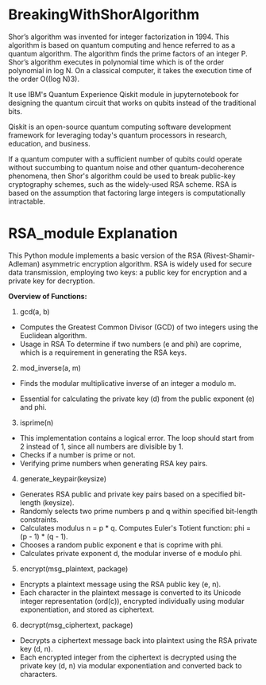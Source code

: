 # BreakingWithShorAlgorithm
Shor’s algorithm was invented for integer factorization in 1994.  This algorithm is based on quantum computing and hence referred to as a quantum algorithm. The algorithm finds the prime factors of an integer P. Shor’s algorithm executes in polynomial time which is of the order polynomial in log N. On a classical computer,  it takes the execution time of the order O((log N)3).

It use IBM's Quantum Experience Qiskit module in jupyternotebook for designing the quantum circuit that works on qubits instead of the traditional bits.

Qiskit is an open-source quantum computing software development framework for leveraging today's quantum processors in research, education, and business.

If a quantum computer with a sufficient number of qubits could operate without succumbing to quantum noise and other quantum-decoherence phenomena, then Shor's algorithm could be used to break public-key cryptography schemes, such as the widely-used RSA scheme. RSA is based on the assumption that factoring large integers is computationally intractable.


# RSA_module Explanation
This Python module implements a basic version of the RSA (Rivest-Shamir-Adleman) asymmetric encryption algorithm. RSA is widely used for secure data transmission, employing two keys: a public key for encryption and a private key for decryption.

**Overview of Functions:**

1. gcd(a, b)
   
* Computes the Greatest Common Divisor (GCD) of two integers using the Euclidean algorithm.
* Usage in RSA To determine if two numbers (e and phi) are coprime, which is a requirement in generating the RSA keys.

2. mod_inverse(a, m)

* Finds the modular multiplicative inverse of an integer a modulo m.

* Essential for calculating the private key (d) from the public exponent (e) and phi.

3. isprime(n)

* This implementation contains a logical error. The loop should start from 2 instead of 1, since all numbers are divisible by 1.
* Checks if a number is prime or not.
* Verifying prime numbers when generating RSA key pairs.

4. generate_keypair(keysize)

* Generates RSA public and private key pairs based on a specified bit-length (keysize).
* Randomly selects two prime numbers p and q within specified bit-length constraints.
* Calculates modulus n = p * q. Computes Euler's Totient function: phi = (p - 1) * (q - 1).
* Chooses a random public exponent e that is coprime with phi.
* Calculates private exponent d, the modular inverse of e modulo phi.

5. encrypt(msg_plaintext, package)
* Encrypts a plaintext message using the RSA public key (e, n).
* Each character in the plaintext message is converted to its Unicode integer representation (ord(c)), encrypted individually using modular exponentiation, and stored as ciphertext.

6. decrypt(msg_ciphertext, package)
* Decrypts a ciphertext message back into plaintext using the RSA private key (d, n).
* Each encrypted integer from the ciphertext is decrypted using the private key (d, n) via modular exponentiation and converted back to characters.
